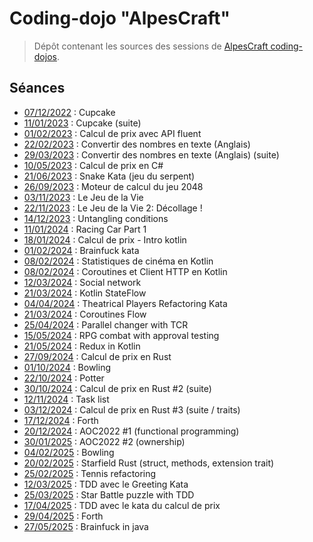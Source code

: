 # Coding-dojo "AlpesCraft"

> Dépôt contenant les sources des sessions de [AlpesCraft coding-dojos](https://www.meetup.com/fr-FR/alpescraft-coding-dojos/).

## Séances

- [07/12/2022](https://github.com/alpescraft/alpescraft-coding-dojos/tree/2022-12-07-cupcake) : Cupcake
- [11/01/2023](https://github.com/alpescraft/alpescraft-coding-dojos/tree/2023-01-11-cupcake) : Cupcake (suite)
- [01/02/2023](https://github.com/alpescraft/alpescraft-coding-dojos/tree/2023-02-01-price-with-fluent-api) : Calcul de prix avec API fluent
- [22/02/2023](https://github.com/alpescraft/alpescraft-coding-dojos/tree/2023-02-22-numbers-to-english-text) : Convertir des nombres en texte (Anglais)
- [29/03/2023](https://github.com/alpescraft/alpescraft-coding-dojos/tree/2023-03-29-numbers-to-english-text-2) : Convertir des nombres en texte (Anglais) (suite)
- [10/05/2023](https://github.com/alpescraft/alpescraft-coding-dojos/tree/2023-05-10-price-C%23) : Calcul de prix en C#
- [21/06/2023](https://github.com/alpescraft/alpescraft-coding-dojos/tree/2023-06-21-snake-kata) : Snake Kata (jeu du serpent)
- [26/09/2023](https://github.com/alpescraft/alpescraft-coding-dojos/tree/2023-09-26-game-2024-engine) : Moteur de calcul du jeu 2048
- [03/11/2023](https://github.com/alpescraft/alpescraft-coding-dojos/tree/2023-11-03-game-of-life) : Le Jeu de la Vie
- [22/11/2023](https://github.com/alpescraft/alpescraft-coding-dojos/tree/2023-11-22-game-of-life) : Le Jeu de la Vie 2: Décollage !
- [14/12/2023](https://github.com/alpescraft/alpescraft-coding-dojos/tree/2023-12-14-untangling-conditions) : Untangling conditions
- [11/01/2024](https://github.com/alpescraft/alpescraft-coding-dojos/tree/2024-01-22-racing-cart-part1) : Racing Car Part 1
- [18/01/2024](https://github.com/alpescraft/alpescraft-coding-dojos/tree/2024-01-18-calcul-de-prix-kotlin) : Calcul de prix - Intro kotlin
- [01/02/2024](https://github.com/alpescraft/alpescraft-coding-dojos/tree/2024-02-01-brainfuck) : Brainfuck kata
- [08/02/2024](https://github.com/alpescraft/alpescraft-coding-dojos/tree/2024-02-08-kotlin-day2-collections) : Statistiques de cinéma en Kotlin
- [08/02/2024](https://github.com/alpescraft/alpescraft-coding-dojos/tree/2024-02-29-kotlin-day3-http-client) : Coroutines et Client HTTP en Kotlin
- [12/03/2024](https://github.com/alpescraft/alpescraft-coding-dojos/tree/2024-03-12-social-network) : Social network
- [21/03/2024](https://github.com/alpescraft/alpescraft-coding-dojos/tree/2024-03-21-kotlin-day4-coroutines) : Kotlin StateFlow
- [04/04/2024](https://github.com/alpescraft/alpescraft-coding-dojos/tree/2024-04-04-theatrical-players-refactoring) : Theatrical Players Refactoring Kata
- [21/03/2024](https://github.com/alpescraft/alpescraft-coding-dojos/tree/2024-04-10-kotlin-day5-flow) : Coroutines Flow
- [25/04/2024](https://github.com/alpescraft/alpescraft-coding-dojos/tree/2024-04-25-parallel-change-with_tcr) : Parallel changer with TCR
- [15/05/2024](https://github.com/alpescraft/alpescraft-coding-dojos/tree/2024-05-15-RPG-combat) : RPG combat with approval testing
- [21/05/2024](https://github.com/alpescraft/alpescraft-coding-dojos/tree/2024-04-30-kotlin-redux) : Redux in Kotlin
- [27/09/2024](https://github.com/alpescraft/alpescraft-coding-dojos/tree/2024-09-27-calcul-de-prix-rust) : Calcul de prix en Rust
- [01/10/2024](https://github.com/alpescraft/alpescraft-coding-dojos/tree/2024-10-01-bowling) : Bowling
- [22/10/2024](https://github.com/alpescraft/alpescraft-coding-dojos/tree/2024-10-22-potter) : Potter
- [30/10/2024](https://github.com/alpescraft/alpescraft-coding-dojos/tree/2024-10-31-calcul-de-prix-rust%232) : Calcul de prix en Rust #2 (suite)
- [12/11/2024](https://github.com/alpescraft/alpescraft-coding-dojos/tree/2024-11-12-task-list) : Task list
- [03/12/2024](https://github.com/alpescraft/alpescraft-coding-dojos/tree/2024-12-03-calcul-de-prix-rust%233) : Calcul de prix en Rust #3 (suite / traits)
- [17/12/2024](https://github.com/alpescraft/alpescraft-coding-dojos/tree/2024-12-17-forth) : Forth
- [20/12/2024](https://github.com/alpescraft/alpescraft-coding-dojos/tree/2024-12-20-aoc2022%231) : AOC2022 #1 (functional programming)
- [30/01/2025](https://github.com/alpescraft/alpescraft-coding-dojos/tree/20245-01-30-aoc2022%232) : AOC2022 #2 (ownership)
- [04/02/2025](https://github.com/alpescraft/alpescraft-coding-dojos/tree/2025-02-04-bownling) : Bowling
- [20/02/2025](https://github.com/alpescraft/alpescraft-coding-dojos/tree/2025-02-20-starfield) : Starfield Rust (struct, methods, extension trait)
- [25/02/2025](https://github.com/alpescraft/alpescraft-coding-dojos/tree/25-02-2025-tennis) : Tennis refactoring
- [12/03/2025](https://github.com/alpescraft/alpescraft-coding-dojos/tree/2025-03-12-tdd) : TDD avec le Greeting Kata
- [25/03/2025](https://github.com/alpescraft/alpescraft-coding-dojos/tree/25-03-25-star-battle) : Star Battle puzzle with TDD
- [17/04/2025](https://github.com/alpescraft/alpescraft-coding-dojos/tree/2025-04-17-tdd-price) : TDD avec le kata du calcul de prix
- [29/04/2025](https://github.com/alpescraft/alpescraft-coding-dojos/tree/2025-04-29-Forth) : Forth
- [27/05/2025](https://github.com/alpescraft/alpescraft-coding-dojos/tree/2025-05-27-brainfuck) : Brainfuck in java
